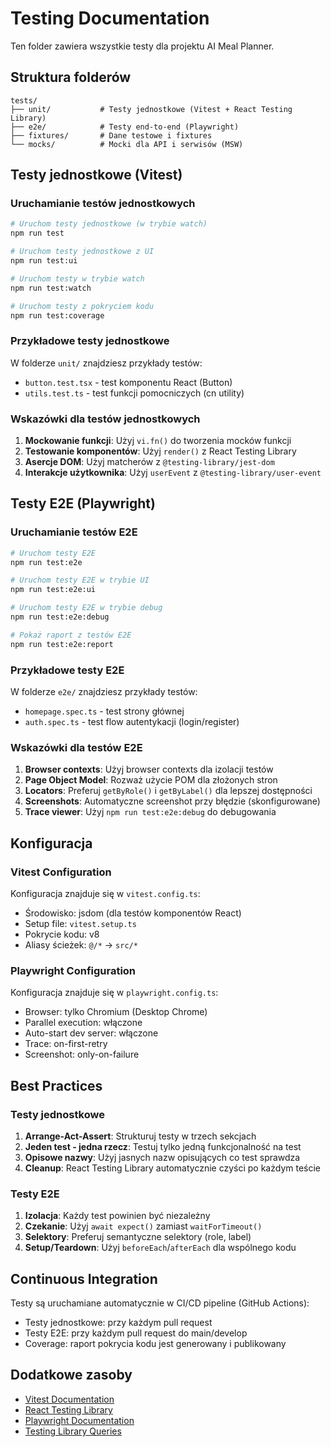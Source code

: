 # Testing Documentation

Ten folder zawiera wszystkie testy dla projektu AI Meal Planner.

## Struktura folderów

```
tests/
├── unit/           # Testy jednostkowe (Vitest + React Testing Library)
├── e2e/            # Testy end-to-end (Playwright)
├── fixtures/       # Dane testowe i fixtures
└── mocks/          # Mocki dla API i serwisów (MSW)
```

## Testy jednostkowe (Vitest)

### Uruchamianie testów jednostkowych

```bash
# Uruchom testy jednostkowe (w trybie watch)
npm run test

# Uruchom testy jednostkowe z UI
npm run test:ui

# Uruchom testy w trybie watch
npm run test:watch

# Uruchom testy z pokryciem kodu
npm run test:coverage
```

### Przykładowe testy jednostkowe

W folderze `unit/` znajdziesz przykłady testów:

- `button.test.tsx` - test komponentu React (Button)
- `utils.test.ts` - test funkcji pomocniczych (cn utility)

### Wskazówki dla testów jednostkowych

1. **Mockowanie funkcji**: Użyj `vi.fn()` do tworzenia mocków funkcji
2. **Testowanie komponentów**: Użyj `render()` z React Testing Library
3. **Asercje DOM**: Użyj matcherów z `@testing-library/jest-dom`
4. **Interakcje użytkownika**: Użyj `userEvent` z `@testing-library/user-event`

## Testy E2E (Playwright)

### Uruchamianie testów E2E

```bash
# Uruchom testy E2E
npm run test:e2e

# Uruchom testy E2E w trybie UI
npm run test:e2e:ui

# Uruchom testy E2E w trybie debug
npm run test:e2e:debug

# Pokaż raport z testów E2E
npm run test:e2e:report
```

### Przykładowe testy E2E

W folderze `e2e/` znajdziesz przykłady testów:

- `homepage.spec.ts` - test strony głównej
- `auth.spec.ts` - test flow autentykacji (login/register)

### Wskazówki dla testów E2E

1. **Browser contexts**: Użyj browser contexts dla izolacji testów
2. **Page Object Model**: Rozważ użycie POM dla złożonych stron
3. **Locators**: Preferuj `getByRole()` i `getByLabel()` dla lepszej dostępności
4. **Screenshots**: Automatyczne screenshot przy błędzie (skonfigurowane)
5. **Trace viewer**: Użyj `npm run test:e2e:debug` do debugowania

## Konfiguracja

### Vitest Configuration

Konfiguracja znajduje się w `vitest.config.ts`:

- Środowisko: jsdom (dla testów komponentów React)
- Setup file: `vitest.setup.ts`
- Pokrycie kodu: v8
- Aliasy ścieżek: `@/*` -> `src/*`

### Playwright Configuration

Konfiguracja znajduje się w `playwright.config.ts`:

- Browser: tylko Chromium (Desktop Chrome)
- Parallel execution: włączone
- Auto-start dev server: włączone
- Trace: on-first-retry
- Screenshot: only-on-failure

## Best Practices

### Testy jednostkowe

1. **Arrange-Act-Assert**: Strukturuj testy w trzech sekcjach
2. **Jeden test - jedna rzecz**: Testuj tylko jedną funkcjonalność na test
3. **Opisowe nazwy**: Użyj jasnych nazw opisujących co test sprawdza
4. **Cleanup**: React Testing Library automatycznie czyści po każdym teście

### Testy E2E

1. **Izolacja**: Każdy test powinien być niezależny
2. **Czekanie**: Użyj `await expect()` zamiast `waitForTimeout()`
3. **Selektory**: Preferuj semantyczne selektory (role, label)
4. **Setup/Teardown**: Użyj `beforeEach`/`afterEach` dla wspólnego kodu

## Continuous Integration

Testy są uruchamiane automatycznie w CI/CD pipeline (GitHub Actions):

- Testy jednostkowe: przy każdym pull request
- Testy E2E: przy każdym pull request do main/develop
- Coverage: raport pokrycia kodu jest generowany i publikowany

## Dodatkowe zasoby

- [Vitest Documentation](https://vitest.dev/)
- [React Testing Library](https://testing-library.com/react)
- [Playwright Documentation](https://playwright.dev/)
- [Testing Library Queries](https://testing-library.com/docs/queries/about)
